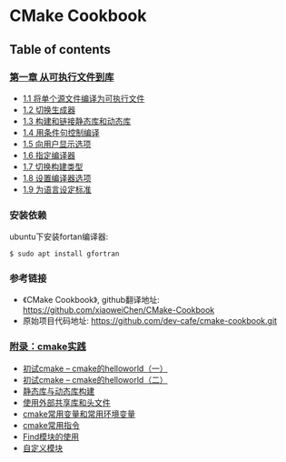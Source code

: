 # CMake Cookbook

## Table of contents

### [第一章 从可执行文件到库](chapter-01/README.md)

- [1.1 将单个源文件编译为可执行文件](chapter-01/recipe-01/README.md)
- [1.2 切换生成器](chapter-01/recipe-02/README.md)
- [1.3 构建和链接静态库和动态库](chapter-01/recipe-03/README.md)
- [1.4 用条件句控制编译](chapter-01/recipe-04/README.md)
- [1.5 向用户显示选项](chapter-01/recipe-05/README.md)
- [1.6 指定编译器](chapter-01/recipe-06/README.md)
- [1.7 切换构建类型](chapter-01/recipe-07/README.md)
- [1.8 设置编译器选项](chapter-01/recipe-08/README.md)
- [1.9 为语言设定标准](chapter-01/recipe-09/README.md)


### 安装依赖

ubuntu下安装fortan编译器:

``$ sudo apt install gfortran``

### 参考链接

- 《CMake Cookbook》, github翻译地址: https://github.com/xiaoweiChen/CMake-Cookbook
- 原始项目代码地址: https://github.com/dev-cafe/cmake-cookbook.git

### [附录：cmake实践](practice/README.md)

- [初试cmake – cmake的helloworld（一）](practice/recipe-01/README.md)
- [初试cmake – cmake的helloworld（二）](practice/recipe-02/README.md)
- [静态库与动态库构建](practice/recipe-03/README.md)
- [使用外部共享库和头文件](practice/recipe-04/README.md)
- [cmake常用变量和常用环境变量](practice/recipe-05/README.md)
- [cmake常用指令](practice/recipe-06/README.md)
- [Find模块的使用](practice/recipe-07/README.md)
- [自定义模块](practice/recipe-08/README.md)

